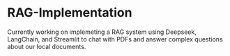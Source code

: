 # RAG-Implementation


Currently working on implemeting a RAG system using Deepseek, LangChain, and Streamlit to chat with PDFs and answer complex questions about our local documents.
